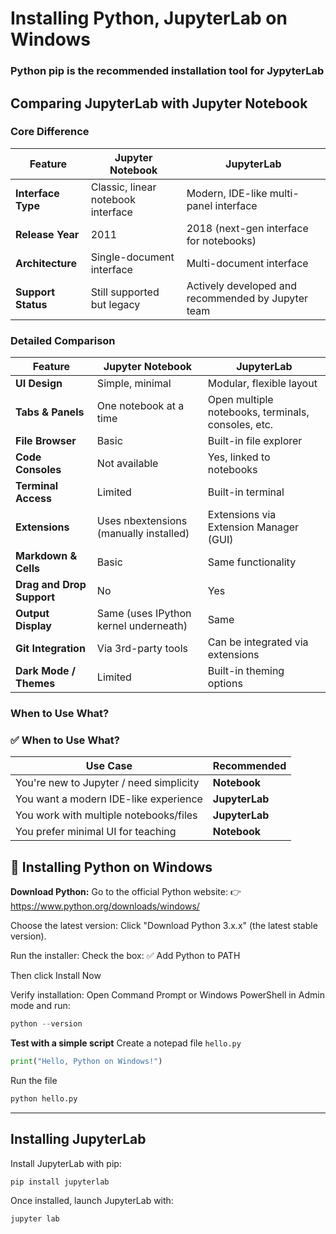 # Installing Python, JupyterLab on Windows
### Python pip is the recommended installation tool for JypyterLab
**Comparing JupyterLab with Jupyter Notebook**
---
### Core Difference
| Feature             | **Jupyter Notebook**                            | **JupyterLab**                                      |
|---------------------|--------------------------------------------------|-----------------------------------------------------|
| **Interface Type**  | Classic, linear notebook interface               | Modern, IDE-like multi-panel interface              |
| **Release Year**    | 2011                                             | 2018 (next-gen interface for notebooks)             |
| **Architecture**    | Single-document interface                        | Multi-document interface                            |
| **Support Status**  | Still supported but legacy                       | Actively developed and recommended by Jupyter team  |

### Detailed Comparison
| Feature                      | **Jupyter Notebook**                       | **JupyterLab**                                     |
|-----------------------------|---------------------------------------------|----------------------------------------------------|
| **UI Design**               | Simple, minimal                             | Modular, flexible layout                          |
| **Tabs & Panels**           | One notebook at a time                      | Open multiple notebooks, terminals, consoles, etc. |
| **File Browser**            | Basic                                       | Built-in file explorer                            |
| **Code Consoles**           | Not available                               | Yes, linked to notebooks                          |
| **Terminal Access**         | Limited                                     | Built-in terminal                                 |
| **Extensions**              | Uses nbextensions (manually installed)      | Extensions via Extension Manager (GUI)            |
| **Markdown & Cells**        | Basic                                       | Same functionality                                |
| **Drag and Drop Support**   | No                                          | Yes                                               |
| **Output Display**          | Same (uses IPython kernel underneath)       | Same                                              |
| **Git Integration**         | Via 3rd-party tools                         | Can be integrated via extensions                  |
| **Dark Mode / Themes**      | Limited                                     | Built-in theming options                         |

### When to Use What?
### ✅ When to Use What?

| Use Case                                 | Recommended     |
|------------------------------------------|-----------------|
| You're new to Jupyter / need simplicity  | **Notebook**    |
| You want a modern IDE-like experience    | **JupyterLab**  |
| You work with multiple notebooks/files   | **JupyterLab**  |
| You prefer minimal UI for teaching       | **Notebook**    |

## 🐍 Installing Python on Windows
**Download Python:**
Go to the official Python website:
👉 https://www.python.org/downloads/windows/

Choose the latest version:
Click "Download Python 3.x.x" (the latest stable version).

Run the installer:
Check the box: ✅ Add Python to PATH

Then click Install Now

Verify installation:
Open Command Prompt or Windows PowerShell in Admin mode and run:
```python
python --version
```
**Test with a simple script**
Create a notepad file `hello.py`
```python
print("Hello, Python on Windows!")
```
Run the file
```python
python hello.py
```
---
## Installing JupyterLab
Install JupyterLab with pip:
```python
pip install jupyterlab
```
Once installed, launch JupyterLab with:
```python
jupyter lab
```

